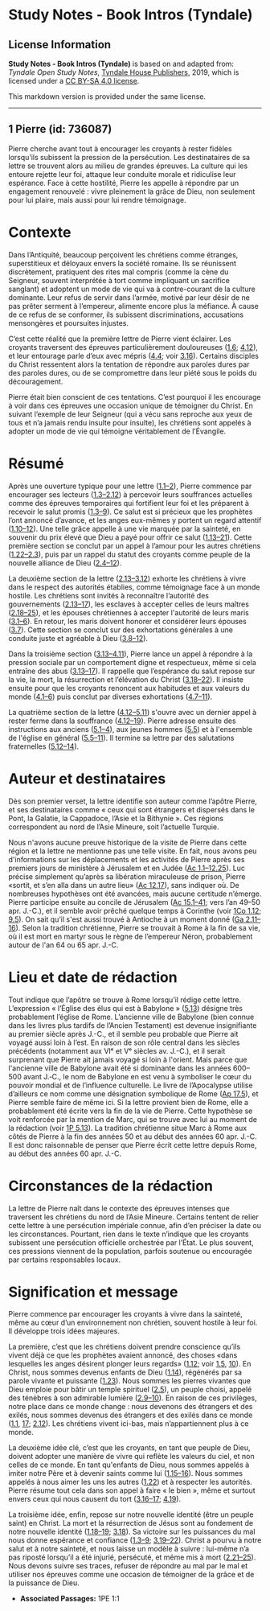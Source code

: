# Study Notes - Book Intros (Tyndale)

## License Information

**Study Notes - Book Intros (Tyndale)** is based on and adapted from: _Tyndale Open Study Notes_, [Tyndale House Publishers](https://tyndaleopenresources.com/), 2019, which is licensed under a [CC BY-SA 4.0 license](https://creativecommons.org/licenses/by-sa/4.0/legalcode.en).

This markdown version is provided under the same license.



--------------------------------

## 1 Pierre (id: 736087)

Pierre cherche avant tout à encourager les croyants à rester fidèles lorsqu’ils subissent la pression de la persécution. Les destinataires de sa lettre se trouvent alors au milieu de grandes épreuves. La culture qui les entoure rejette leur foi, attaque leur conduite morale et ridiculise leur espérance. Face à cette hostilité, Pierre les appelle à répondre par un engagement renouvelé : vivre pleinement la grâce de Dieu, non seulement pour lui plaire, mais aussi pour lui rendre témoignage.

Contexte
========

Dans l’Antiquité, beaucoup perçoivent les chrétiens comme étranges, superstitieux et déloyaux envers la société romaine. Ils se réunissent discrètement, pratiquent des rites mal compris (comme la cène du Seigneur, souvent interprétée à tort comme impliquant un sacrifice sanglant) et adoptent un mode de vie qui va à contre\-courant de la culture dominante. Leur refus de servir dans l’armée, motivé par leur désir de ne pas prêter serment à l’empereur, alimente encore plus la méfiance. À cause de ce refus de se conformer, ils subissent discriminations, accusations mensongères et poursuites injustes.

C’est cette réalité que la première lettre de Pierre vient éclairer. Les croyants traversent des épreuves particulièrement douloureuses ([1\.6](https://ref.ly/1Pet1:6); [4\.12](https://ref.ly/1Pet4:12)), et leur entourage parle d’eux avec mépris ([4\.4](https://ref.ly/1Pet4:4); voir [3\.16](https://ref.ly/1Pet3:16)). Certains disciples du Christ ressentent alors la tentation de répondre aux paroles dures par des paroles dures, ou de se compromettre dans leur piété sous le poids du découragement.

Pierre était bien conscient de ces tentations. C’est pourquoi il les encourage à voir dans ces épreuves une occasion unique de témoigner du Christ. En suivant l’exemple de leur Seigneur (qui a vécu sans reproche aux yeux de tous et n’a jamais rendu insulte pour insulte), les chrétiens sont appelés à adopter un mode de vie qui témoigne véritablement de l’Évangile.

Résumé
======

Après une ouverture typique pour une lettre ([1\.1–2](https://ref.ly/1Pet1:1-1Pet1:2)), Pierre commence par encourager ses lecteurs ([1\.3–2\.12](https://ref.ly/1Pet1:3-1Pet2:12)) à percevoir leurs souffrances actuelles comme des épreuves temporaires qui fortifient leur foi et les préparent à recevoir le salut promis ([1\.3–9](https://ref.ly/1Pet1:3-1Pet1:9)). Ce salut est si précieux que les prophètes l’ont annoncé d’avance, et les anges eux\-mêmes y portent un regard attentif ([1\.10–12](https://ref.ly/1Pet1:10-1Pet1:12)). Une telle grâce appelle à une vie marquée par la sainteté, en souvenir du prix élevé que Dieu a payé pour offrir ce salut ([1\.13–21](https://ref.ly/1Pet1:13-1Pet1:21)). Cette première section se conclut par un appel à l’amour pour les autres chrétiens ([1\.22–2\.3](https://ref.ly/1Pet1:22-1Pet2:3)), puis par un rappel du statut des croyants comme peuple de la nouvelle alliance de Dieu ([2\.4–12](https://ref.ly/1Pet2:4-1Pet2:12)).

La deuxième section de la lettre ([2\.13–3\.12](https://ref.ly/1Pet2:13-1Pet3:12)) exhorte les chrétiens à vivre dans le respect des autorités établies, comme témoignage face à un monde hostile. Les chrétiens sont invités à reconnaître l’autorité des gouvernements ([2\.13–17](https://ref.ly/1Pet2:13-1Pet2:17)), les esclaves à accepter celles de leurs maîtres ([2\.18–25](https://ref.ly/1Pet2:18-1Pet2:25)), et les épouses chrétiennes à accepter l'autorité de leurs maris ([3\.1–6](https://ref.ly/1Pet3:1-1Pet3:6)). En retour, les maris doivent honorer et considérer leurs épouses ([3\.7](https://ref.ly/1Pet3:7)). Cette section se conclut sur des exhortations générales à une conduite juste et agréable à Dieu ([3\.8–12](https://ref.ly/1Pet3:8-1Pet3:12)).

Dans la troisième section ([3\.13–4\.11](https://ref.ly/1Pet3:13-1Pet4:11)), Pierre lance un appel à répondre à la pression sociale par un comportement digne et respectueux, même si cela entraîne des abus ([3\.13–17](https://ref.ly/1Pet3:13-1Pet3:17)). Il rappelle que l’espérance du salut repose sur la vie, la mort, la résurrection et l’élévation du Christ ([3\.18–22](https://ref.ly/1Pet3:18-1Pet3:22)). Il insiste ensuite pour que les croyants renoncent aux habitudes et aux valeurs du monde ([4\.1–6](https://ref.ly/1Pet4:1-1Pet4:6)) puis conclut par diverses exhortations ([4\.7–11](https://ref.ly/1Pet4:7-1Pet4:11)).

La quatrième section de la lettre ([4\.12–5\.11](https://ref.ly/1Pet4:12-1Pet5:11)) s'ouvre avec un dernier appel à rester ferme dans la souffrance ([4\.12–19](https://ref.ly/1Pet4:12-1Pet4:19)). Pierre adresse ensuite des instructions aux anciens ([5\.1–4](https://ref.ly/1Pet5:1-1Pet5:4)), aux jeunes hommes ([5\.5](https://ref.ly/1Pet5:5)) et à l'ensemble de l'église en général ([5\.5–11](https://ref.ly/1Pet5:5-1Pet5:11)). Il termine sa lettre par des salutations fraternelles ([5\.12–14](https://ref.ly/1Pet5:12-1Pet5:14)).

Auteur et destinataires
=======================

Dès son premier verset, la lettre identifie son auteur comme l’apôtre Pierre, et ses destinataires comme « ceux qui sont étrangers et dispersés dans le Pont, la Galatie, la Cappadoce, l’Asie et la Bithynie ». Ces régions correspondent au nord de l’Asie Mineure, soit l’actuelle Turquie.

Nous n'avons aucune preuve historique de la visite de Pierre dans cette région et la lettre ne mentionne pas une telle visite. En fait, nous avons peu d'informations sur les déplacements et les activités de Pierre après ses premiers jours de ministère à Jérusalem et en Judée ([Ac 1\.1–12\.25](https://ref.ly/Acts1:1-Acts12:25)). Luc précise simplement qu’après sa libération miraculeuse de prison, Pierre «sortit, et s’en alla dans un autre lieu» ([Ac 12\.17](https://ref.ly/Acts12:17)), sans indiquer où. De nombreuses hypothèses ont été avancées, mais aucune certitude n’émerge. Pierre participe ensuite au concile de Jérusalem ([Ac 15\.1–41](https://ref.ly/Acts15:1-Acts15:41); vers l’an 49–50 apr. J.\-C.), et il semble avoir prêché quelque temps à Corinthe (voir [1Co 1\.12](https://ref.ly/1Cor1:12); [9\.5](https://ref.ly/1Cor9:5)). On sait qu’il s'est aussi trouvé à Antioche à un moment donné ([Ga 2\.11–16](https://ref.ly/Gal2:11-Gal2:16)). Selon la tradition chrétienne, Pierre se trouvait à Rome à la fin de sa vie, où il est mort en martyr sous le règne de l’empereur Néron, probablement autour de l'an 64 ou 65 apr. J.\-C.

Lieu et date de rédaction
=========================

Tout indique que l’apôtre se trouve à Rome lorsqu’il rédige cette lettre. L’expression « l’Église des élus qui est à Babylone » ([5\.13](https://ref.ly/1Pet5:13)) désigne très probablement l’église de Rome. L’ancienne ville de Babylone (bien connue dans les livres plus tardifs de l’Ancien Testament) est devenue insignifiante au premier siècle après J.\-C., et il semble peu probable que Pierre ait voyagé aussi loin à l’est. En raison de son rôle central dans les siècles précédents (notamment aux VIᵉ et Vᵉ siècles av. J.\-C.), et il serait surprenant que Pierre ait jamais voyagé si loin à l'orient. Mais parce que l'ancienne ville de Babylone avait été si dominante dans les années 600–500 avant J.‑C., le nom de Babylone en est venu à symboliser le cœur du pouvoir mondial et de l’influence culturelle. Le livre de l’Apocalypse utilise d’ailleurs ce nom comme une désignation symbolique de Rome ([Ap 17\.5](https://ref.ly/Rev17:5)), et Pierre semble faire de même ici. Si la lettre provient bien de Rome, elle a probablement été écrite vers la fin de la vie de Pierre. Cette hypothèse se voit renforcée par la mention de Marc, qui se trouve avec lui au moment de la rédaction (voir [1P 5\.13](https://ref.ly/1Pet5:13)). La tradition chrétienne situe Marc à Rome aux côtés de Pierre à la fin des années 50 et au début des années 60 apr. J.\-C. Il est donc raisonnable de penser que Pierre écrit cette lettre depuis Rome, au début des années 60 apr. J.\-C.

Circonstances de la rédaction
=============================

La lettre de Pierre naît dans le contexte des épreuves intenses que traversent les chrétiens du nord de l’Asie Mineure. Certains tentent de relier cette lettre à une persécution impériale connue, afin d’en préciser la date ou les circonstances. Pourtant, rien dans le texte n’indique que les croyants subissent une persécution officielle orchestrée par l’État. Le plus souvent, ces pressions viennent de la population, parfois soutenue ou encouragée par certains responsables locaux.

Signification et message
========================

Pierre commence par encourager les croyants à vivre dans la sainteté, même au cœur d’un environnement non chrétien, souvent hostile à leur foi. Il développe trois idées majeures.

La première, c’est que les chrétiens doivent prendre conscience qu’ils vivent déjà ce que les prophètes avaient annoncé, des choses «dans lesquelles les anges désirent plonger leurs regards» ([1\.12](https://ref.ly/1Pet1:12); voir [1\.5](https://ref.ly/1Pet1:5), [10](https://ref.ly/1Pet1:10)). En Christ, nous sommes devenus enfants de Dieu ([1\.14](https://ref.ly/1Pet1:14)), régénérés par sa parole vivante et puissante ([1\.23](https://ref.ly/1Pet1:23)). Nous sommes les pierres vivantes que Dieu emploie pour bâtir un temple spirituel ([2\.5](https://ref.ly/1Pet2:5)), un peuple choisi, appelé des ténèbres à son admirable lumière ([2\.9–10](https://ref.ly/1Pet2:9-1Pet2:10)). En raison de ces privilèges, notre place dans ce monde change : nous devenons des étrangers et des exilés, nous sommes devenus des étrangers et des exilés dans ce monde ([1\.1](https://ref.ly/1Pet1:1), [17](https://ref.ly/1Pet1:17); [2\.12](https://ref.ly/1Pet2:12)). Les chrétiens vivent ici\-bas, mais n’appartiennent plus à ce monde.

La deuxième idée clé, c’est que les croyants, en tant que peuple de Dieu, doivent adopter une manière de vivre qui reflète les valeurs du ciel, et non celles de ce monde. En tant qu'enfants de Dieu, nous sommes appelés à imiter notre Père et à devenir saints comme lui ([1\.15–16](https://ref.ly/1Pet1:15-1Pet1:16)). Nous sommes appelés à nous aimer les uns les autres ([1\.22](https://ref.ly/1Pet1:22)) et à respecter les autorités. Pierre résume tout cela dans son appel à faire « le bien », même et surtout envers ceux qui nous causent du tort ([3\.16–17](https://ref.ly/1Pet3:16-1Pet3:17); [4\.19](https://ref.ly/1Pet4:19)).

La troisième idée, enfin, repose sur notre nouvelle identité (être un peuple saint) en Christ. La mort et la résurrection de Jésus sont au fondement de notre nouvelle identité ([1\.18–19](https://ref.ly/1Pet1:18-1Pet1:19); [3\.18](https://ref.ly/1Pet3:18)). Sa victoire sur les puissances du mal nous donne espérance et confiance ([1\.3–9](https://ref.ly/1Pet1:3-1Pet1:9); [3\.19–22](https://ref.ly/1Pet3:19-1Pet3:22)). Christ a pourvu à notre salut et à notre sainteté, et nous laisse un modèle à suivre : lui\-même n’a pas riposté lorsqu’il a été injurié, persécuté, et même mis à mort ([2\.21–25](https://ref.ly/1Pet2:21-1Pet2:25)). Nous devons suivre ses traces, refuser de répondre au mal par le mal et utiliser nos épreuves comme une occasion de témoigner de la grâce et de la puissance de Dieu.

* **Associated Passages:** 1PE 1:1

